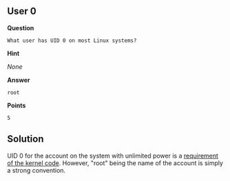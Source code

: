 ## User 0

__Question__

```
What user has UID 0 on most Linux systems?
```

__Hint__

_None_

__Answer__

```
root
```

__Points__

```
5
```

## Solution

UID 0 for the account on the system with unlimited power
is a [requirement of the kernel code](https://superuser.com/questions/626843/does-the-root-account-always-have-uid-gid-0/626845#626845). However, 
"root" being the name of the account is simply a strong convention.



